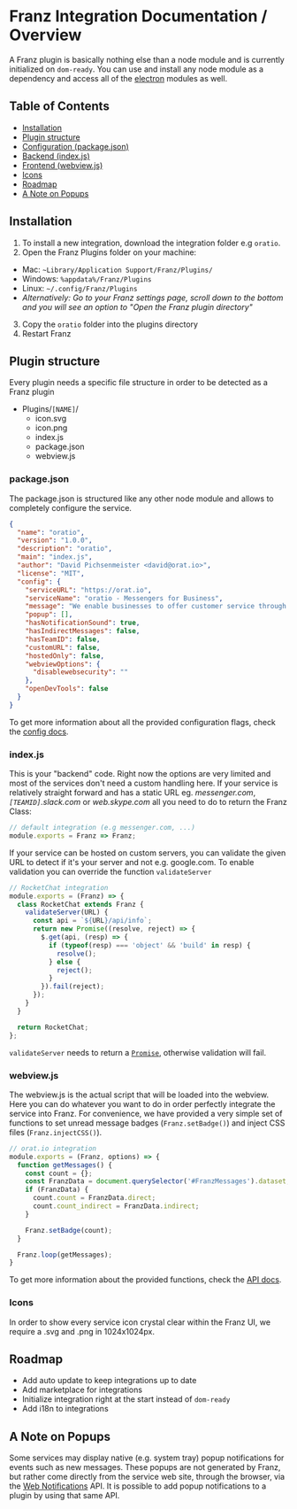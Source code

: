 # Franz Integration Documentation / Overview

A Franz plugin is basically nothing else than a node module and is currently initialized on `dom-ready`. You can use and install any node module as a dependency and access all of the [electron](http://electron.atom.io) modules as well.

## Table of Contents
* [Installation](#user-content-installation)
* [Plugin structure](#user-content-plugin-structure)
* [Configuration (package.json)](#user-content-packagejson)
* [Backend (index.js)](#user-content-indexjs)
* [Frontend (webview.js)](#user-content-webviewjs)
* [Icons](#user-content-icons)
* [Roadmap](#user-content-roadmap)
* [A Note on Popups](#user-content-a-note-on-popups)

## Installation
1. To install a new integration, download the integration folder e.g `oratio`.
2. Open the Franz Plugins folder on your machine:
  * Mac: `~Library/Application Support/Franz/Plugins/`
  * Windows: `%appdata%/Franz/Plugins`
  * Linux: `~/.config/Franz/Plugins`
  * _Alternatively: Go to your Franz settings page, scroll down to the bottom and you will see an option to "Open the Franz plugin directory"_
3. Copy the `oratio` folder into the plugins directory
4. Restart Franz

## Plugin structure
Every plugin needs a specific file structure in order to be detected as a Franz plugin

* Plugins/`[NAME]`/
  * icon.svg
  * icon.png
  * index.js
  * package.json
  * webview.js

### package.json
The package.json is structured like any other node module and allows to completely configure the service.

```json
{
  "name": "oratio",
  "version": "1.0.0",
  "description": "oratio",
  "main": "index.js",
  "author": "David Pichsenmeister <david@orat.io>",
  "license": "MIT",
  "config": {
    "serviceURL": "https://orat.io",
    "serviceName": "oratio - Messengers for Business",
    "message": "We enable businesses to offer customer service through mobile messengers.",
    "popup": [],
    "hasNotificationSound": true,
    "hasIndirectMessages": false,
    "hasTeamID": false,
    "customURL": false,
    "hostedOnly": false,
    "webviewOptions": {
      "disablewebsecurity": ""
    },
    "openDevTools": false
  }
}
```

To get more information about all the provided configuration flags, check the [config docs](configuration.md).


### index.js
This is your "backend" code. Right now the options are very limited and most of the services don't need a custom handling here. If your service is relatively straight forward and has a static URL eg. _messenger.com_, _`[TEAMID]`.slack.com_ or _web.skype.com_ all you need to do to return the Franz Class:

```js
// default integration (e.g messenger.com, ...)
module.exports = Franz => Franz;
```

If your service can be hosted on custom servers, you can validate the given URL to detect if it's your server and not e.g. google.com. To enable validation you can override the function `validateServer`
```js
// RocketChat integration
module.exports = (Franz) => {
  class RocketChat extends Franz {
    validateServer(URL) {
      const api = `${URL}/api/info`;
      return new Promise((resolve, reject) => {
        $.get(api, (resp) => {
          if (typeof(resp) === 'object' && 'build' in resp) {
            resolve();
          } else {
            reject();
          }
        }).fail(reject);
      });
    }
  }

  return RocketChat;
};
```

`validateServer` needs to return a [`Promise`](https://developer.mozilla.org/en/docs/Web/JavaScript/Reference/Global_Objects/Promise), otherwise validation will fail.

### webview.js
The webview.js is the actual script that will be loaded into the webview. Here you can do whatever you want to do in order perfectly integrate the service into Franz. For convenience, we have provided a very simple set of functions to set unread message badges (`Franz.setBadge()`) and inject CSS files (`Franz.injectCSS()`).


```js
// orat.io integration
module.exports = (Franz, options) => {
  function getMessages() {
    const count = {};
    const FranzData = document.querySelector('#FranzMessages').dataset;
    if (FranzData) {
      count.count = FranzData.direct;
      count.count_indirect = FranzData.indirect;
    }

    Franz.setBadge(count);
  }

  Franz.loop(getMessages);
}
```

To get more information about the provided functions, check the [API docs](frontend_api.md).

### Icons
In order to show every service icon crystal clear within the Franz UI, we require a .svg and .png in 1024x1024px.

## Roadmap
* Add auto update to keep integrations up to date
* Add marketplace for integrations
* Initialize integration right at the start instead of `dom-ready`
* Add i18n to integrations

## A Note on Popups

Some services may display native (e.g. system tray) popup notifications for
events such as new messages. These popups are not generated by Franz, but rather
come directly from the service web site, through the browser, via the
[Web Notifications](https://www.w3.org/TR/notifications/) API. It is possible
to add popup notifications to a plugin by using that same API.
